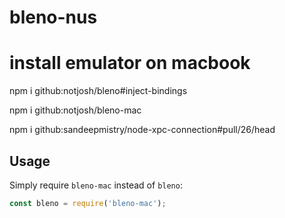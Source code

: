 # bleno-nus


# install emulator on macbook
npm i github:notjosh/bleno#inject-bindings

npm i github:notjosh/bleno-mac

npm i github:sandeepmistry/node-xpc-connection#pull/26/head

## Usage
Simply require `bleno-mac` instead of `bleno`:
```javascript
const bleno = require('bleno-mac');
```

